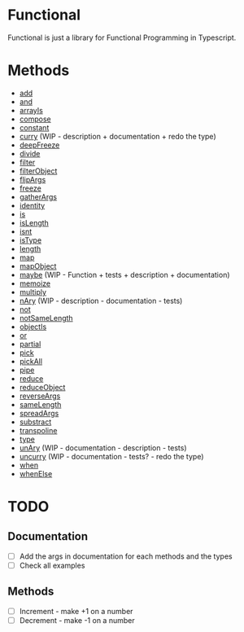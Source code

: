 # Functional

Functional is just a library for Functional Programming in Typescript.

# Methods

- [add](./src/add/add.md)
- [and](./src/and/and.md)
- [arrayIs](./src/arrayIs/arrayIs.md)
- [compose](./src/compose/compose.md)
- [constant](./src/constant/constant.md)
- [curry](./src/curry/curry.md) (WIP - description + documentation + redo the type)
- [deepFreeze](./src/deepFreeze/deepFreeze.md)
- [divide](./src/divide/divide.md)
- [filter](./src/filter/filter.md)
- [filterObject](./src/filterObject/filterObject.md)
- [flipArgs](./src/flipArgs/flipArgs.md)
- [freeze](./src/freeze/freeze.md)
- [gatherArgs](./src/gatherArgs/gatherArgs.md)
- [identity](./src/identity/identity.md)
- [is](./src/is/is.md)
- [isLength](./src/isLength/isLength.md)
- [isnt](./src/isnt/isnt.md)
- [isType](./src/isType/isType.md)
- [length](./src/length/length.md)
- [map](./src/map/map.md)
- [mapObject](./src/mapObject/mapObject.md)
- [maybe](./src/maybe/maybe.md) (WIP - Function + tests + description + documentation)
- [memoize](./src/memoize/memoize.md)
- [multiply](./src/multiply/multiply.md)
- [nAry](./src/nAry/nAry.md) (WIP - description - documentation - tests)
- [not](./src/not/not.md)
- [notSameLength](./src/notSameLength/notSameLength.md)
- [objectIs](./src/objectIs/objectIs.md)
- [or](./src/or/or.md)
- [partial](./src/partial/partial.md)
- [pick](./src/pick/pick.md)
- [pickAll](./src/pickAll/pickAll.md)
- [pipe](./src/pipe/pipe.md)
- [reduce](./src/reduce/reduce.md)
- [reduceObject](./src/reduceObject/reduceObject.md)
- [reverseArgs](./src/reverseArgs/reverseArgs.md)
- [sameLength](./src/sameLength/sameLength.md)
- [spreadArgs](./src/spreadArgs/spreadArgs.md)
- [substract](./src/substract/substract.md)
- [transpoline](./src/transpoline/transpoline.md)
- [type](./src/type/type.md)
- [unAry](./src/unAry/unAry.md) (WIP - documentation - description - tests)
- [uncurry](./src/uncurry/uncurry.md) (WIP - documentation - tests? - redo the type)
- [when](./src/when/when.md)
- [whenElse](./src/whenElse/whenElse.md)

# TODO

## Documentation
- [ ] Add the args in documentation for each methods and the types
- [ ] Check all examples
## Methods
- [ ] Increment - make +1 on a number
- [ ] Decrement - make -1 on a number

<!--
## Build

After npm run build, if want to create a pack folder, go to the dist folder and run "npm pack"
-->
